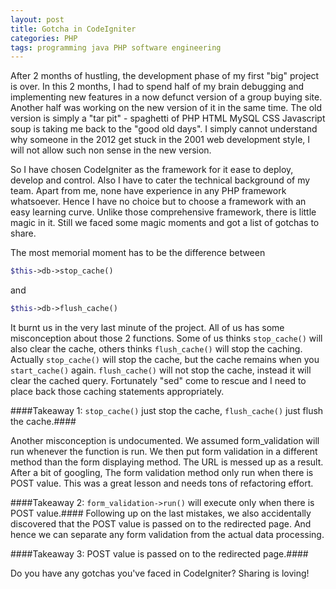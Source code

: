 ```yaml
---
layout: post
title: Gotcha in CodeIgniter
categories: PHP
tags: programming java PHP software engineering
---
```

After 2 months of hustling, the development phase of my first "big" project is over\. In this 2 months, I had to spend half of my brain debugging and implementing new features in a now defunct version of a group buying site\. Another half was working on the new version of it in the same time\. The old version is simply a "tar pit" - spaghetti of PHP HTML MySQL CSS Javascript soup is taking me back to the "good old days"\. I simply cannot understand why someone in the 2012 get stuck in the 2001 web development style, I will not allow such non sense in the new version\.

So I have chosen CodeIgniter as the framework for it ease to deploy, develop and control\. Also I have to cater the technical background of my team\. Apart from me, none have experience in any PHP framework whatsoever\. Hence I have no choice but to choose a framework with an easy learning curve\. Unlike those comprehensive framework, there is little magic in it\. Still we faced some magic moments and got a list of gotchas to share\.

The most memorial moment has to be the difference between
  
```php
$this->db->stop_cache()  
```
and
  
```php
$this->db->flush_cache()
```

It burnt us in the very last minute of the project\. All of us has some misconception about those 2 functions\. Some of us thinks ```stop_cache()``` will also clear the cache, others thinks ```flush_cache()``` will stop the caching\. Actually ```stop_cache()``` will stop the cache, but the cache remains when you ```start_cache()``` again\. ```flush_cache()``` will not stop the cache, instead it will clear the cached query\. Fortunately "sed" come to rescue and I need to place back those caching statements appropriately\.

####Takeaway 1: ```stop_cache()``` just stop the cache, ```flush_cache()``` just flush the cache\.####

Another misconception is undocumented\. We assumed form_validation will run whenever the function is run\. We then put form validation in a different method than the form displaying method\. The URL is messed up as a result\. After a bit of googling, The form validation method only run when there is POST value\. This was a great lesson and needs tons of refactoring effort\.

####Takeaway 2: ```form_validation->run()``` will execute only when there is POST value\.####
Following up on the last mistakes, we also accidentally discovered that the POST value is passed on to the redirected page\. And hence we can separate any form validation from the actual data processing\.

####Takeaway 3: POST value is passed on to the redirected page\.####

Do you have any gotchas you've faced in CodeIgniter? Sharing is loving!
